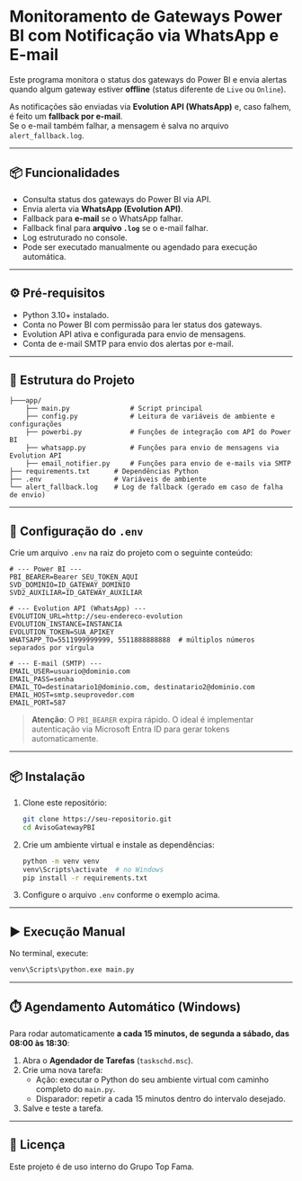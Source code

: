 # Monitoramento de Gateways Power BI com Notificação via WhatsApp e E-mail

Este programa monitora o status dos gateways do Power BI e envia alertas quando algum gateway estiver **offline** (status diferente de `Live` ou `Online`).  

As notificações são enviadas via **Evolution API (WhatsApp)** e, caso falhem, é feito um **fallback por e-mail**.  
Se o e-mail também falhar, a mensagem é salva no arquivo `alert_fallback.log`.

---

## 📦 Funcionalidades

- Consulta status dos gateways do Power BI via API.
- Envia alerta via **WhatsApp (Evolution API)**.
- Fallback para **e-mail** se o WhatsApp falhar.
- Fallback final para **arquivo `.log`** se o e-mail falhar.
- Log estruturado no console.
- Pode ser executado manualmente ou agendado para execução automática.

---

## ⚙️ Pré-requisitos

- Python 3.10+ instalado.
- Conta no Power BI com permissão para ler status dos gateways.
- Evolution API ativa e configurada para envio de mensagens.
- Conta de e-mail SMTP para envio dos alertas por e-mail.

---

## 📂 Estrutura do Projeto

```plaintext
├───app/
    ├── main.py               # Script principal
    ├── config.py             # Leitura de variáveis de ambiente e configurações
    ├── powerbi.py            # Funções de integração com API do Power BI
    ├── whatsapp.py           # Funções para envio de mensagens via Evolution API
    ├── email_notifier.py     # Funções para envio de e-mails via SMTP
├── requirements.txt      # Dependências Python
├── .env                  # Variáveis de ambiente
└── alert_fallback.log    # Log de fallback (gerado em caso de falha de envio)
```

---

## 📄 Configuração do `.env`

Crie um arquivo `.env` na raiz do projeto com o seguinte conteúdo:

```env
# --- Power BI ---
PBI_BEARER=Bearer SEU_TOKEN_AQUI
SVD_DOMINIO=ID_GATEWAY_DOMINIO
SVD2_AUXILIAR=ID_GATEWAY_AUXILIAR

# --- Evolution API (WhatsApp) ---
EVOLUTION_URL=http://seu-endereco-evolution
EVOLUTION_INSTANCE=INSTANCIA
EVOLUTION_TOKEN=SUA_APIKEY
WHATSAPP_TO=5511999999999, 5511888888888  # múltiplos números separados por vírgula

# --- E-mail (SMTP) ---
EMAIL_USER=usuario@dominio.com
EMAIL_PASS=senha
EMAIL_TO=destinatario1@dominio.com, destinatario2@dominio.com
EMAIL_HOST=smtp.seuprovedor.com
EMAIL_PORT=587
```

> **Atenção**: O `PBI_BEARER` expira rápido. O ideal é implementar autenticação via Microsoft Entra ID para gerar tokens automaticamente.

---

## 📦 Instalação

1. Clone este repositório:
   ```bash
   git clone https://seu-repositorio.git
   cd AvisoGatewayPBI
   ```

2. Crie um ambiente virtual e instale as dependências:
   ```bash
   python -m venv venv
   venv\Scripts\activate  # no Windows
   pip install -r requirements.txt
   ```

3. Configure o arquivo `.env` conforme o exemplo acima.

---

## ▶️ Execução Manual

No terminal, execute:
```bash
venv\Scripts\python.exe main.py
```

---

## ⏱️ Agendamento Automático (Windows)

Para rodar automaticamente **a cada 15 minutos, de segunda a sábado, das 08:00 às 18:30**:

1. Abra o **Agendador de Tarefas** (`taskschd.msc`).
2. Crie uma nova tarefa:
   - Ação: executar o Python do seu ambiente virtual com caminho completo do `main.py`.
   - Disparador: repetir a cada 15 minutos dentro do intervalo desejado.
3. Salve e teste a tarefa.

---

## 📜 Licença

Este projeto é de uso interno do Grupo Top Fama.
